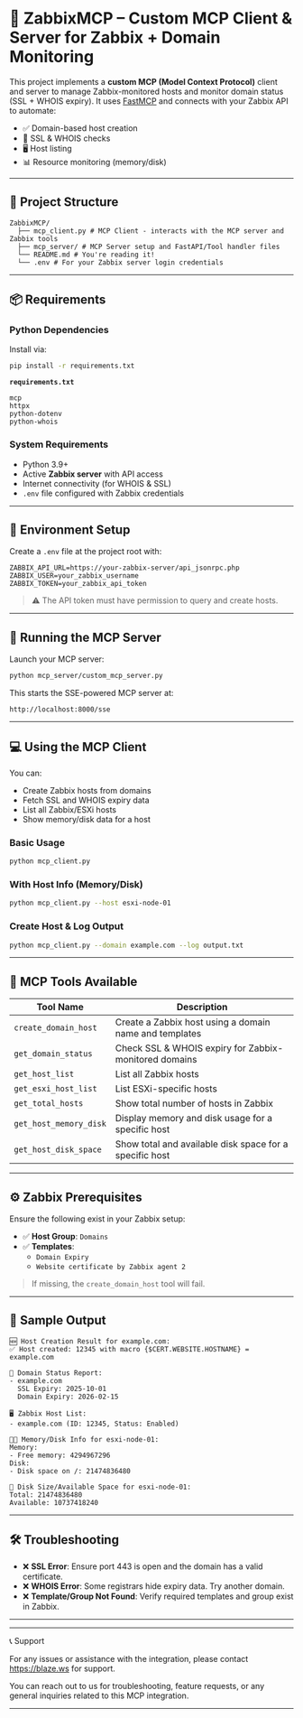 # 🔧 ZabbixMCP – Custom MCP Client & Server for Zabbix + Domain Monitoring

This project implements a **custom MCP (Model Context Protocol)** client and server to manage Zabbix-monitored hosts and monitor domain status (SSL + WHOIS expiry). It uses [FastMCP](https://github.com/ContextualAI/fastmcp) and connects with your Zabbix API to automate:

- ✅ Domain-based host creation  
- 🔐 SSL & WHOIS checks  
- 🖥️ Host listing  
- 📊 Resource monitoring (memory/disk)

---

## 📁 Project Structure

```
ZabbixMCP/
  ├── mcp_client.py # MCP Client - interacts with the MCP server and Zabbix tools
  ├── mcp_server/ # MCP Server setup and FastAPI/Tool handler files
  └── README.md # You're reading it!
  └── .env # For your Zabbix server login credentials

```

---

## 📦 Requirements

### Python Dependencies

Install via:

```bash
pip install -r requirements.txt
```

**`requirements.txt`**

```
mcp
httpx
python-dotenv
python-whois
```

### System Requirements

- Python 3.9+
- Active **Zabbix server** with API access
- Internet connectivity (for WHOIS & SSL)
- `.env` file configured with Zabbix credentials

---

## 🔐 Environment Setup

Create a `.env` file at the project root with:

```
ZABBIX_API_URL=https://your-zabbix-server/api_jsonrpc.php
ZABBIX_USER=your_zabbix_username
ZABBIX_TOKEN=your_zabbix_api_token
```

> ⚠️ The API token must have permission to query and create hosts.

---

## 🚀 Running the MCP Server

Launch your MCP server:

```bash
python mcp_server/custom_mcp_server.py
```

This starts the SSE-powered MCP server at:

```
http://localhost:8000/sse
```

---

## 💻 Using the MCP Client

You can:

- Create Zabbix hosts from domains
- Fetch SSL and WHOIS expiry data
- List all Zabbix/ESXi hosts
- Show memory/disk data for a host

### Basic Usage

```bash
python mcp_client.py
```

### With Host Info (Memory/Disk)

```bash
python mcp_client.py --host esxi-node-01
```

### Create Host & Log Output

```bash
python mcp_client.py --domain example.com --log output.txt
```

---

## 🧠 MCP Tools Available

| Tool Name                | Description                                                   |
|--------------------------|---------------------------------------------------------------|
| `create_domain_host`     | Create a Zabbix host using a domain name and templates        |
| `get_domain_status`      | Check SSL & WHOIS expiry for Zabbix-monitored domains         |
| `get_host_list`          | List all Zabbix hosts                                         |
| `get_esxi_host_list`     | List ESXi-specific hosts                                      |
| `get_total_hosts`        | Show total number of hosts in Zabbix                         |
| `get_host_memory_disk`   | Display memory and disk usage for a specific host             |
| `get_host_disk_space`    | Show total and available disk space for a specific host       |

---

## ⚙️ Zabbix Prerequisites

Ensure the following exist in your Zabbix setup:

- ✅ **Host Group**: `Domains`  
- ✅ **Templates**:
  - `Domain Expiry`
  - `Website certificate by Zabbix agent 2`

> If missing, the `create_domain_host` tool will fail.

---

## 📝 Sample Output

```text
🆕 Host Creation Result for example.com:
✅ Host created: 12345 with macro {$CERT.WEBSITE.HOSTNAME} = example.com

🔐 Domain Status Report:
- example.com
  SSL Expiry: 2025-10-01
  Domain Expiry: 2026-02-15

🖥️ Zabbix Host List:
- example.com (ID: 12345, Status: Enabled)

🧠💾 Memory/Disk Info for esxi-node-01:
Memory:
- Free memory: 4294967296
Disk:
- Disk space on /: 21474836480

💾 Disk Size/Available Space for esxi-node-01:
Total: 21474836480
Available: 10737418240
```

---

## 🛠️ Troubleshooting

- ❌ **SSL Error**: Ensure port 443 is open and the domain has a valid certificate.
- ❌ **WHOIS Error**: Some registrars hide expiry data. Try another domain.
- ❌ **Template/Group Not Found**: Verify required templates and group exist in Zabbix.

---

---

📞 Support

For any issues or assistance with the integration, please contact https://blaze.ws for support.

You can reach out to us for troubleshooting, feature requests, or any general inquiries related to this MCP integration.

---
